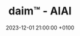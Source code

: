---
layout: post
title:  "daim™ - AIAI"
date:   2023-12-01 21:00:00 +0100
categories: daim;music;live;ai;ongoing
img: daimgamma.png
direct-url: https://soundcloud.com/daimde/live-acids-workshop-gamma-dec-2023/s-D2DxBTkZF7z?si=6e4383dbd6244764a28b5e7412d86184&utm_source=clipboard&utm_medium=text&utm_campaign=social_sharing
preview: "Daim™ AI-oriented performance inaugured at Cirque Electrique, to be performed at AIMC2024"
---